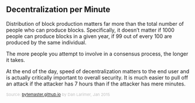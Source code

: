 ## Decentralization per Minute

Distribution of block production matters far more than the total number of people who can produce blocks. Specifically, it doesn’t matter if 1000 people can produce blocks in a given year, if 99 out of every 100 are produced by the same individual.

The more people you attempt to involve in a consensus process, the longer it takes.

At the end of the day, speed of decentralization matters to the end user and is actually critically important to overall security. It is much easier to pull off an attack if the attacker has 7 hours than if the attacker has mere minutes.

<span style="color:silver;font-size:11px">Source: [bytemaster.github.io](http://bytemaster.github.io/article/2015/01/13/Decentralization-of-Nxt-vs-BitShares/) by Dan Larimer, Jan 2015</span>

